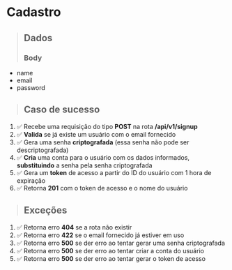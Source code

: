# Cadastro

> ## Dados
>
> ### Body

- name
- email
- password

> ## Caso de sucesso

1. ✅ Recebe uma requisição do tipo **POST** na rota **/api/v1/signup**
2. ✅ **Valida** se já existe um usuário com o email fornecido
3. ✅ Gera uma senha **criptografada** (essa senha não pode ser descriptografada)
4. ✅ **Cria** uma conta para o usuário com os dados informados, **substituindo** a senha pela senha criptografada
5. ✅ Gera um **token** de acesso a partir do ID do usuário com 1 hora de expiração
6. ✅ Retorna **201** com o token de acesso e o nome do usuário

> ## Exceções

1. ✅ Retorna erro **404** se a rota não existir
2. ✅ Retorna erro **422** se o email fornecido já estiver em uso
3. ✅ Retorna erro **500** se der erro ao tentar gerar uma senha criptografada
4. ✅ Retorna erro **500** se der erro ao tentar criar a conta do usuário
5. ✅ Retorna erro **500** se der erro ao tentar gerar o token de acesso
